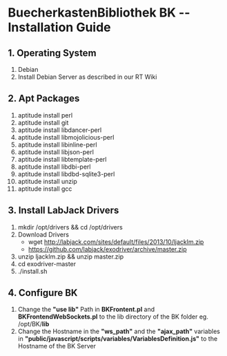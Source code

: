 # BuecherkastenBibliothek BK -- Installation Guide

## 1. Operating System
  1.  Debian
  2.  Install Debian Server as described in our RT Wiki

## 2. Apt Packages
  1.  aptitude install perl
  2.  aptitude install git
  3.  aptitude install libdancer-perl
  4.  aptitude install libmojolicious-perl
  5.  aptitude install libinline-perl
  6.  aptitude install libjson-perl
  7.  aptitude install libtemplate-perl
  8.  aptitude install libdbi-perl
  9.  aptitude install libdbd-sqlite3-perl
  10. aptitude install unzip
  11. aptitude install gcc

## 3. Install LabJack Drivers
  1.  mkdir /opt/drivers && cd /opt/drivers
  2.  Download Drivers
        -  wget http://labjack.com/sites/default/files/2013/10/ljacklm.zip
        -  https://github.com/labjack/exodriver/archive/master.zip
  3.  unzip ljacklm.zip && unzip master.zip
  4.  cd exodriver-master
  5.  ./install.sh

## 4. Configure BK
  1.  Change the **"use lib"** Path in **BKFrontent.pl** and **BKFrontendWebSockets.pl** to the lib directory of the BK folder eg. /opt/BK/**lib**
  2.  Change the Hostname in the **"ws_path"** and the **"ajax_path"** variables in **"public/javascript/scripts/variables/VariablesDefinition.js"** to the Hostname of the BK Server
